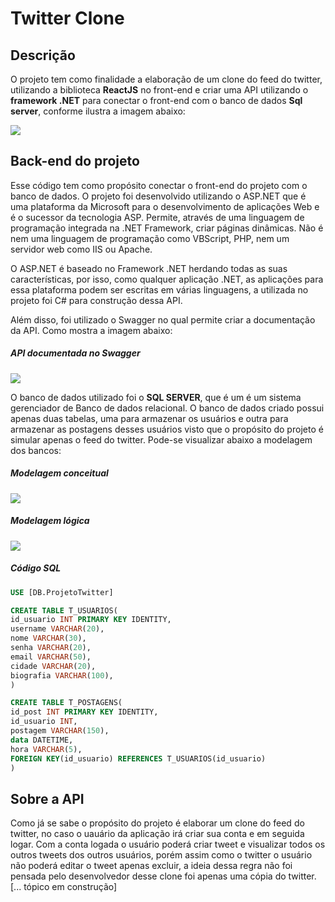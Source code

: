 # Twitter Clone

## Descrição

O projeto tem como finalidade a elaboração de um clone do feed do twitter, utilizando a biblioteca **ReactJS** no front-end e criar uma API utilizando o **framework .NET** para conectar o front-end com o banco de dados **Sql server**, conforme ilustra a imagem abaixo:

![](https://media.discordapp.net/attachments/721023119074000897/1012470677787390133/API_1.png?width=415&height=415)

## Back-end do projeto
Esse código tem como propósito conectar o front-end do projeto com o banco de dados. O projeto foi desenvolvido utilizando o ASP.NET que é uma plataforma da Microsoft para o desenvolvimento de aplicações Web e é o sucessor da tecnologia ASP. Permite, através de uma linguagem de programação integrada na .NET Framework, criar páginas dinâmicas. Não é nem uma linguagem de programação como VBScript, PHP, nem um servidor web como IIS ou Apache.

O ASP.NET é baseado no Framework .NET herdando todas as suas características, por isso, como qualquer aplicação .NET, as aplicações para essa plataforma podem ser escritas em várias linguagens, a utilizada no projeto foi C# para construção dessa API.

Além disso, foi utilizado o Swagger no qual permite criar a documentação da API. Como mostra a imagem abaixo: 


##### API documentada no Swagger
![](https://media.discordapp.net/attachments/721023119074000897/1012469087059849336/API.png?width=849&height=415)

O banco de dados utilizado foi o **SQL SERVER**, que é um é um sistema gerenciador de Banco de dados relacional. O banco de dados criado possui apenas duas tabelas, uma para armazenar os usuários e outra para armazenar as postagens desses usuários visto que o propósito do projeto é simular apenas o feed do twitter. Pode-se visualizar abaixo a modelagem dos bancos:

##### Modelagem conceitual
![](https://media.discordapp.net/attachments/721023119074000897/1012468204402126878/image_1.png)

##### Modelagem lógica
![](https://media.discordapp.net/attachments/721023119074000897/1012468204058198076/image.png)

##### Código SQL
~~~sql
USE [DB.ProjetoTwitter]

CREATE TABLE T_USUARIOS(
id_usuario INT PRIMARY KEY IDENTITY,
username VARCHAR(20),
nome VARCHAR(30),
senha VARCHAR(20),
email VARCHAR(50),
cidade VARCHAR(20),
biografia VARCHAR(100),
)

CREATE TABLE T_POSTAGENS(
id_post INT PRIMARY KEY IDENTITY,
id_usuario INT,
postagem VARCHAR(150),
data DATETIME,
hora VARCHAR(5),
FOREIGN KEY(id_usuario) REFERENCES T_USUARIOS(id_usuario)
)
~~~

## Sobre a API

Como já se sabe o propósito do projeto é elaborar um clone do feed do twitter, no caso o uauário da aplicação irá criar sua conta e em seguida logar. Com a conta logada o usuário poderá criar tweet e visualizar todos os outros tweets dos outros usuários, porém assim como o twitter o usuário não poderá editar o tweet apenas excluir, a ideia dessa regra não foi pensada pelo desenvolvedor desse clone foi apenas uma cópia do twitter. [... tópico em construção]
